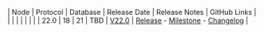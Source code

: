 | Node | Protocol | Database | Release Date | Release Notes | GitHub Links | 
|      |          |          |              | 				|			   |
| 22.0 | 18       | 21       | TBD          | [V22.0](../releases/release-v22-0.md) | [Release](https://github.com/nanocurrency/nano-node/releases/tag/V22.0) - [Milestone](https://github.com/nanocurrency/nano-node/milestone/19) - [Changelog](https://github.com/nanocurrency/nano-node/compare/V21.3...V22.0) | 